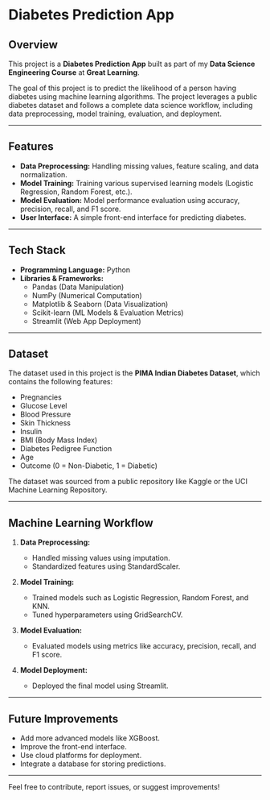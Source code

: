 # Diabetes Prediction App

## Overview
This project is a **Diabetes Prediction App** built as part of my **Data Science Engineering Course** at **Great Learning**.

The goal of this project is to predict the likelihood of a person having diabetes using machine learning algorithms. The project leverages a public diabetes dataset and follows a complete data science workflow, including data preprocessing, model training, evaluation, and deployment.

---

## Features
- **Data Preprocessing:** Handling missing values, feature scaling, and data normalization.
- **Model Training:** Training various supervised learning models (Logistic Regression, Random Forest, etc.).
- **Model Evaluation:** Model performance evaluation using accuracy, precision, recall, and F1 score.
- **User Interface:** A simple front-end interface for predicting diabetes.

---

## Tech Stack
- **Programming Language:** Python
- **Libraries & Frameworks:**
  - Pandas (Data Manipulation)
  - NumPy (Numerical Computation)
  - Matplotlib & Seaborn (Data Visualization)
  - Scikit-learn (ML Models & Evaluation Metrics)
  - Streamlit (Web App Deployment)

---

## Dataset
The dataset used in this project is the **PIMA Indian Diabetes Dataset**, which contains the following features:
- Pregnancies
- Glucose Level
- Blood Pressure
- Skin Thickness
- Insulin
- BMI (Body Mass Index)
- Diabetes Pedigree Function
- Age
- Outcome (0 = Non-Diabetic, 1 = Diabetic)

The dataset was sourced from a public repository like Kaggle or the UCI Machine Learning Repository.

---

## Machine Learning Workflow
1. **Data Preprocessing:**
   - Handled missing values using imputation.
   - Standardized features using StandardScaler.

2. **Model Training:**
   - Trained models such as Logistic Regression, Random Forest, and KNN.
   - Tuned hyperparameters using GridSearchCV.

3. **Model Evaluation:**
   - Evaluated models using metrics like accuracy, precision, recall, and F1 score.

4. **Model Deployment:**
   - Deployed the final model using Streamlit.

---

## Future Improvements
- Add more advanced models like XGBoost.
- Improve the front-end interface.
- Use cloud platforms for deployment.
- Integrate a database for storing predictions.

---

Feel free to contribute, report issues, or suggest improvements!

